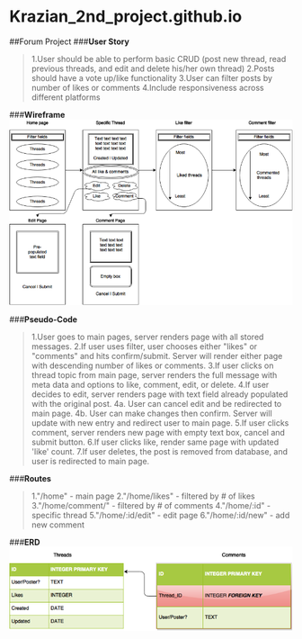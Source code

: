 # Krazian_2nd_project.github.io
##Forum Project
###**User Story**
>1.User should be able to perform basic CRUD (post new thread, read previous threads, and edit and delete his/her own thread)
2.Posts should have a vote up/like functionality 
3.User can filter posts by number of likes or comments
4.Include responsiveness across different platforms

###**Wireframe**
![Wireframe](wire_frame.png)

###**Pseudo-Code**
>1.User goes to main pages, server renders page with all stored messages.
2.If user uses filter, user chooses either "likes" or "comments" and hits confirm/submit. Server will render either page with descending number of likes or comments.
3.If user clicks on thread topic from main page, server renders the full message with meta data and options to like, comment, edit, or delete.
4.If user decides to edit, server renders page with text field already populated with the original post.
4a. User can cancel edit and be redirected to main page.
4b. User can make changes then confirm. Server will update with new entry and redirect user to main page.
5.If user clicks comment, server renders new page with empty text box, cancel and submit button.
6.If user clicks like, render same page with updated 'like' count.
7.If user deletes, the post is removed from database, and user is redirected to main page.

###**Routes**
>1."/home" - main page
2."/home/likes" - filtered by # of likes
3."/home/comment/" - filtered by # of comments
4."/home/:id" - specific thread
5."/home/:id/edit" - edit page
6."/home/:id/new" - add new comment

###**ERD**
![ERD](ERD.png)